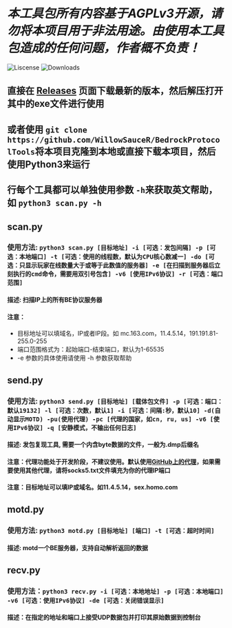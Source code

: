 # ***本工具包所有内容基于AGPLv3开源，请勿将本项目用于非法用途。由使用本工具包造成的任何问题，作者概不负责！***

![Liscense](https://img.shields.io/github/license/WillowSauceR/BedrockProtocolTools?style=for-the-badge&logo=appveyor)
![Downloads](https://img.shields.io/github/downloads/WillowSauceR/BedrockProtocolTools/total?style=for-the-badge&logo=appveyor)

## 直接在 [Releases](https://github.com/WillowSauceR/BedrockProtocolTools/releases/latest) 页面下载最新的版本，然后解压打开其中的exe文件进行使用

## 或者使用 ``git clone https://github.com/WillowSauceR/BedrockProtocolTools``将本项目克隆到本地或直接下载本项目，然后使用Python3来运行

## 行每个工具都可以单独使用参数 ``-h``来获取英文帮助，如 ``python3 scan.py -h``

## scan.py

### 使用方法: ``python3 scan.py [目标地址] -i [可选：发包间隔] -p [可选：本地端口] -t [可选：使用的线程数，默认为CPU核心数减一] -do [可选：只显示玩家在线数量大于或等于此数值的服务器] -e [在扫描到服务器后立刻执行的cmd命令，需要用双引号包含] -v6 [使用IPv6协议] -r [可选：端口范围]``
#### 描述: 扫描IP上的所有BE协议服务器
#### 注意：
* 目标地址可以填域名，IP或者IP段。如 mc.163.com，11.4.5.14，191.191.81-255.0-255
* 端口范围格式为：起始端口-结束端口，默认为1-65535
* -e 参数的具体使用请使用 -h 参数获取帮助

## send.py

### 使用方法: ``python3 send.py [目标地址] [载体包文件] -p [可选：端口：默认19132] -l [可选：次数，默认1] -i [可选：间隔:秒，默认10] -d(自动显示MOTD) -pu(使用代理) -pc [代理的国家，如cn, ru, us] -v6 [使用IPv6协议] -q [安静模式，不输出任何日志]``

#### 描述: 发包复现工具, 需要一个内含byte数据的文件，一般为.dmp后缀名

#### 注意：代理功能处于开发阶段，不建议使用。默认使用[GitHub上的代理](https://github.com/ShiftyTR/Proxy-List)，如果需要使用其他代理，请将socks5.txt文件填充为你的代理IP端口

#### 注意：目标地址可以填IP或域名。如11.4.5.14，sex.homo.com

## motd.py

### 使用方法: ``python3 motd.py [目标地址] [端口] -t [可选：超时时间]``

#### 描述: motd一个BE服务器，支持自动解析返回的数据

## recv.py

### 使用方法：``python3 recv.py -i [可选：本地地址] -p [可选：本地端口] -v6 [可选：使用IPv6协议] -de [可选：关闭错误显示]``

#### 描述：在指定的地址和端口上接受UDP数据包并打印其原始数据到控制台
